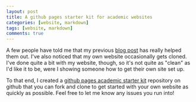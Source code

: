 ```yaml
---
layout: post
title: A github pages starter kit for academic websites
categories: [website, markdown]
tags: [website, markdown]
comments: true
---
```


A few people have told me that my previous
[blog post](/blog/2016/01/making-academic-website.html) has really
helped them out. I've also noticed that my own website occasionally
gets cloned. I've done quite a bit with my website, though, so it's
not quite as "clean" as I'd like it to be, were I showing someone how
to get their own site set up. 

To that end, I created a
[github pages academic starter kit](https://github.com/jabranham/github-pages-academic-starter-kit)
repository on github that you can fork and clone to get started with
your own website as quickly as possible. Feel free to let me know any
issues you run into! 
